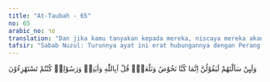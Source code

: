 ```yaml
---
title: "At-Taubah - 65"
no: 65
arabic_no: ٦٥
translation: "Dan jika kamu tanyakan kepada mereka, niscaya mereka akan menjawab, “Sesungguhnya kami hanya bersenda gurau dan bermain-main saja.” Katakanlah, “Mengapa kepada Allah, dan ayat-ayat-Nya serta Rasul-Nya kamu selalu berolok-olok?”"
tafsir: "Sabab Nuzul: Turunnya ayat ini erat hubungannya dengan Perang Tabuk sebagaimana diriwayatkan oleh Ibnu Mundzir dari Qatadah, ketika Rasulullah pada Perang Tabuk melihat sekelompok manusia di hadapannya mengatakan, \"Apakah laki-laki ini (Muhammad) mengharapkan akan memperoleh istana dan benteng di negeri Syam, tidak mungkin, tidak mungkin.\" Allah memberitahukan kepada Nabi-Nya apa yang dibicarakan oleh kelompok manusia tersebut, maka Muhammad berkata, \"Kamu telah berkata begini-begitu.\" Mereka menjawab, \"Hai Nabi Allah, kami hanya bersenda-gurau dan main-main,\" maka turunlah ayat ini.\n\nAyat ini menggambarkan kepada Nabi Muhammad tentang tingkah laku orang-orang munafik manakala Nabi Muhammad bertanya kepada mereka tentang ucapan-ucapan mereka yang berupa tuduhan yang sengaja dilontarkan kepada Muhammad yang menyatakan bahwa Nabi itu mencari pengaruh, kekuasaan dan kekayaan, niscaya mereka akan menjawab bahwa ucapan mereka hanya senda gurau belaka. Mereka mengira bahwa Nabi Muhammad dapat memaafkan dan menerima dalih yang mereka kemukakan. Tetapi Allah memerintahkan kepada Nabi Muhammad agar mengatakan kepada kaum munafik bahwa tidak patut mereka mengejek Allah dan ayat-ayat-Nya serta Rasul-Nya. Perbuatan demikian itu melampaui batas dan tidak ada yang melakukannya kecuali orang-orang yang ingkar kepada Allah."
---
```

وَلَىِٕنْ سَاَلْتَهُمْ لَيَقُوْلُنَّ اِنَّمَا كُنَّا نَخُوْضُ وَنَلْعَبُۗ  قُلْ اَبِاللّٰهِ وَاٰيٰتِهٖ وَرَسُوْلِهٖ كُنْتُمْ تَسْتَهْزِءُوْنَ 